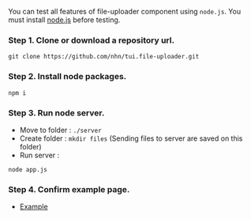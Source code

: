 
You can test all features of file-uploader component using `node.js`. You must install [node.js](https://nodejs.org/en/) before testing.

### Step 1. Clone or download a repository url.
```
git clone https://github.com/nhn/tui.file-uploader.git
```

### Step 2. Install node packages.
```
npm i
```

### Step 3. Run node server.
* Move to folder : `./server`
* Create folder : `mkdir files` (Sending files to server are saved on this folder)
* Run server :
```
node app.js
```

### Step 4. Confirm example page.
* [Example](https://nhn.github.io/tui.file-uploader/latest/tutorial-example08-local-test)
